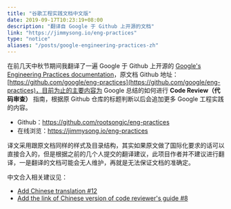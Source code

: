 ```yaml
---
title: "谷歌工程实践文档中文版"
date: 2019-09-17T10:23:19+08:00
description: "翻译自 Google 于 Github 上开源的文档"
link: "https://jimmysong.io/eng-practices"
type: "notice"
aliases: "/posts/google-engineering-practices-zh"
---
```


在前几天中秋节期间我翻译了一遍 Google 于 Github 上开源的 [Google's Engineering Practices documentation](https://github.com/google/eng-practices)，原文档 Github 地址： [https://github.com/google/eng-practices](https://github.com/google/eng-practices)，目前为止的主要内容为 Google 总结的如何进行 **Code Review（代码审查）** 指南，根据原 Github 仓库的标题判断以后会追加更多 Google 工程实践的内容。

- Github：https://github.com/rootsongjc/eng-practices
- 在线浏览：https://jimmysong.io/eng-practices

译文采用跟原文档同样的样式及目录结构，其实如果原文做了国际化要求的话可以直接合入的，但是根据之前的几个人提交的翻译建议，此项目作者并不建议进行翻译，一是翻译的文档可能会无人维护，再就是无法保证文档的准确定。

中文合入相关建议见：

- [Add Chinese translation #12](https://github.com/google/eng-practices/pull/12)
- [Add the link of Chinese version of code reviewer's guide #8](https://github.com/google/eng-practices/pull/8)